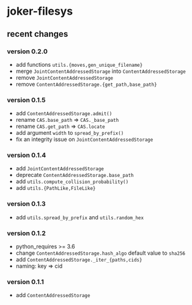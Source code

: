 joker-filesys
=============

recent changes
--------------

### version 0.2.0
- add functions `utils.{moves,gen_unique_filename}`
- merge `JointContentAddressedStorage` into `ContentAddressedStorage`
- remove `JointContentAddressedStorage`
- remove `ContentAddressedStorage.{get_path,base_path}`

### version 0.1.5

- add `ContentAddressedStorage.admit()`
- rename `CAS.base_path` => `CAS._base_path`
- rename `CAS.get_path` => `CAS.locate`
- add argument `width` to `spread_by_prefix()`
- fix an integrity issue on `JointContentAddressedStorage`

### version 0.1.4

- add `JointContentAddressedStorage`
- deprecate `ContentAddressedStorage.base_path`
- add `utils.compute_collision_probability()`
- add `utils.{PathLike,FileLike}`

### version 0.1.3

- add `utils.spread_by_prefix` and `utils.random_hex`

### version 0.1.2

- python_requires >= 3.6
- change `ContentAddressedStorage.hash_algo` default value to `sha256`
- add `ContentAddressedStorage._iter_{paths,cids}`
- naming: key => cid

### version 0.1.1

- add `ContentAddressedStorage`
